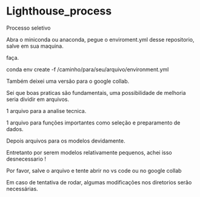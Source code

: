 # Lighthouse_process
Processo seletivo

Abra o miniconda ou anaconda, pegue o enviroment.yml desse repositorio, salve em sua maquina.

faça.

conda env create -f /caminho/para/seu/arquivo/environment.yml

Também deixei uma versão para o google collab.

Sei que boas praticas são fundamentais, uma possibilidade de melhoria seria dividir em arquivos.

1 arquivo para a analise tecnica.

1 arquivo para funções importantes como seleção e preparamento de dados.

Depois arquivos para os modelos devidamente. 

Entretanto por serem modelos relativamente pequenos, achei isso desnecessario !


Por favor, salve o arquivo e tente abrir no vs code ou no google collab

Em caso de tentativa de rodar, algumas modificações nos diretorios serão necessárias.
